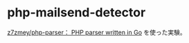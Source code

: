 # php-mailsend-detector

[z7zmey/php-parser： PHP parser written in Go](https://github.com/z7zmey/php-parser/) を使った実験。
